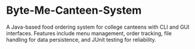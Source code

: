 # Byte-Me-Canteen-System
A Java-based food ordering system for college canteens with CLI and GUI interfaces. Features include menu management, order tracking, file handling for data persistence, and JUnit testing for reliability.

